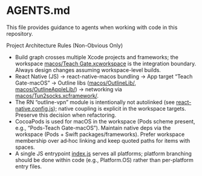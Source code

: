 # AGENTS.md

This file provides guidance to agents when working with code in this repository.

Project Architecture Rules (Non-Obvious Only)

- Build graph crosses multiple Xcode projects and frameworks; the workspace [macos/Teach Gate.xcworkspace](macos/Teach%20Gate.xcworkspace) is the integration boundary. Always design changes assuming workspace-level builds.
- React Native (JS) -> react-native-macos bundling -> App target “Teach Gate-macOS” -> Outline libs ([macos/OutlineLib/](macos/OutlineLib/), [macos/OutlineAppleLib/](macos/OutlineAppleLib/)) -> networking via [macos/Tun2socks.xcframework/](macos/Tun2socks.xcframework/).
- The RN “outline-vpn” module is intentionally not autolinked (see [react-native.config.js](react-native.config.js)); native coupling is explicit in the workspace targets. Preserve this decision when refactoring.
- CocoaPods is used for macOS in the workspace (Pods scheme present, e.g., “Pods-Teach Gate-macOS”). Maintain native deps via the workspace (Pods + Swift packages/frameworks). Prefer workspace membership over ad‑hoc linking and keep quoted paths for items with spaces.
- A single JS entrypoint [index.js](index.js) serves all platforms; platform branching should be done within code (e.g., Platform.OS) rather than per-platform entry files.
